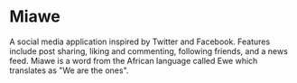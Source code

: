 # Miawe
 A social media application inspired by Twitter and Facebook. Features include post sharing, liking and commenting, following friends, and a news feed. Miawe is a word from the African language called Ewe which translates as "We are the ones".
